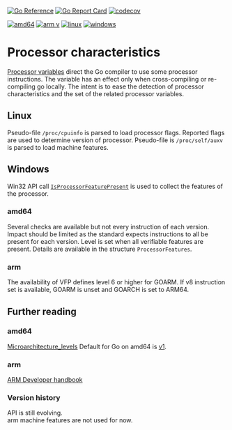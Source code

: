 [![Go Reference](https://pkg.go.dev/badge/github.com/iwdgo/processorfeatures.svg)](https://pkg.go.dev/github.com/iwdgo/processorfeatures)
[![Go Report Card](https://goreportcard.com/badge/github.com/iwdgo/processorfeatures)](https://goreportcard.com/report/github.com/iwdgo/processorfeatures)
[![codecov](https://codecov.io/gh/iwdgo/processorfeatures/branch/master/graph/badge.svg)](https://codecov.io/gh/iwdgo/processorfeatures)

[![amd64](https://github.com/iwdgo/processorfeatures/actions/workflows/amd64.yml/badge.svg)](https://github.com/iwdgo/processorfeatures/actions/workflows/amd64.yml)
[![arm v](https://github.com/iwdgo/processorfeatures/actions/workflows/arm_v.yml/badge.svg)](https://github.com/iwdgo/processorfeatures/actions/workflows/arm_v.yml)
[![linux](https://github.com/iwdgo/processorfeatures/actions/workflows/linux.yml/badge.svg)](https://github.com/iwdgo/processorfeatures/actions/workflows/linux.yml)
[![windows](https://github.com/iwdgo/processorfeatures/actions/workflows/amd64-windows.yml/badge.svg)](https://github.com/iwdgo/processorfeatures/actions/workflows/amd64-windows.yml)

# Processor characteristics 

[Processor variables](https://go.dev/doc/install/source#environment) direct the Go compiler to use some processor instructions.
The variable has an effect only when cross-compiling or re-compiling go locally.
The intent is to ease the detection of processor characteristics and the set of the related processor variables.

## Linux

Pseudo-file `/proc/cpuinfo` is parsed to load processor flags.
Reported flags are used to determine version of processor.
Pseudo-file is `/proc/self/auxv` is parsed to load machine features.

## Windows

Win32 API call [`IsProcessorFeaturePresent`](https://learn.microsoft.com/en-us/windows/win32/api/processthreadsapi/nf-processthreadsapi-isprocessorfeaturepresent) is used to collect the features of the processor.

### amd64

Several checks are available but not every instruction of each version.
Impact should be limited as the standard expects instructions to all be present for each version.
Level is set when all verifiable features are present.
Details are available in the structure `ProcessorFeatures`.

### arm 

The availability of VFP defines level 6 or higher for GOARM.
If v8 instruction set is available, GOARM is unset and GOARCH is set to ARM64. 

## Further reading

### amd64

[Microarchitecture_levels](https://en.wikipedia.org/wiki/X86-64#Microarchitecture_levels)
Default for Go on amd64 is [v1](https://github.com/golang/go/issues/50589).

### arm

[ARM Developer handbook](https://developer.arm.com/documentation/ddi0602/2023-03/?lang=en)

### Version history

API is still evolving.  
arm machine features are not used for now.
